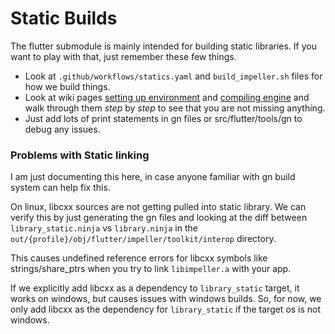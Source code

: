
# Static Builds
The flutter submodule is mainly intended for building static libraries. If you want to play with that, just remember these few things.
* Look at `.github/workflows/statics.yaml` and `build_impeller.sh` files
    for how we build things.
* Look at wiki pages [setting up environment](https://github.com/flutter/flutter/blob/master/engine/src/flutter/docs/contributing/Setting-up-the-Engine-development-environment.md) and [compiling engine](https://github.com/flutter/flutter/blob/master/engine/src/flutter/docs/contributing/Compiling-the-engine.md) and walk through them *step* by *step* to see that you are not missing anything.
* Just add lots of print statements in gn files or src/flutter/tools/gn to debug any issues.

### Problems with Static linking
I am just documenting this here, in case anyone familiar with gn build system can help fix this.

On linux, libcxx sources are not getting pulled into static library. We can verify this by just generating the gn files and looking at the diff between `library_static.ninja` vs `library.ninja` in the `out/{profile}/obj/flutter/impeller/toolkit/interop` directory.

This causes undefined reference errors for libcxx symbols like strings/share_ptrs when you try to link `libimpeller.a` with your app.

If we explicitly add libcxx as a dependency to `library_static` target, it works on windows, but causes issues with windows builds. So, for now, we only add libcxx as the dependency for `library_static` if the target os is not windows.

